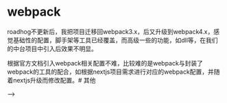 # webpack

roadhog不更新后，我把项目迁移回webpack3.x，后又升级到webpack4.x，感觉基础性的配置，脚手架等工具已经覆盖，而高级一些的功能，如dll等，在我们的中台项目中引入后效果不明显。

根据官方文档引入webpack相关配置不难，比较难的是webpack与封装了webpack的工具的配合，如根据nextjs项目需求进行对应的webpack配置，并随着nextjs升级而修改配置。# 其他



<!-- create-react-app 的 webpack 配置在这个项目下：react-scripts。
vue-cli 使用 webpack 模板生成的项目文件中，webpack 相关配置存放在 build 目录下。



css-loader 负责解析 CSS 代码，主要是为了处理 CSS 中的依赖，例如 @import 和 url() 等引用外部文件的声明；
style-loader 会将 css-loader 解析的结果转变成 JS 代码，运行时动态插入 style 标签来让 CSS 代码生效。
经由上述两个 loader 的处理后，CSS 代码会转变为 JS，和 index.js 一起打包了。如果需要单独把 CSS 文件分离出来，我们需要使用 extract-text-webpack-plugin 插件。

使用 webpack-dev-server 的好处是相对简单，直接安装依赖后执行命令即可，而使用 webpack-dev-middleware 的好处是可以在既有的 Express 代码基础上快速添加 webpack-dev-server 的功能，同时利用 Express 来根据需要添加更多的功能，如 mock 服务、代理 API 请求等。 -->

<!--

https://segmentfault.com/a/1190000015822824

http://louiszhai.github.io/2017/04/19/hmr/

https://juejin.im/book/5a6abad5518825733c144469/section/5a6abcc7f265da3e3e33fd78

Webpack揭秘
https://juejin.im/post/5badd0c5e51d450e4437f07a

require、import和export
https://www.cnblogs.com/libin-1/p/7127481.html

webpack代码分割技巧
http://foio.github.io/wepack-code-spliting/

内容来自：
https://juejin.im/post/5b56909a518825195f499806
https://juejin.im/post/5b5d6d6f6fb9a04fea58aabc


升级到webpack 4 但万万没想到还是遇到了不少的问题！ 有很多之前遗留的问题还是没有很好地解决。但最主要的问题还是它的文档有所欠缺，已经废除了的东西如commonsChunkPlugin还在官方文档中到处出现，很多重要的东西却一笔带过，甚至没写，需要用户自己去看源码才能解决。

最新最完整的文档还是看他项目的配置WebpackOptions.json，强烈建议遇到不清楚的配置项可以看这个，因为它一定保证是和最新代码同步的。

本文章不是手摸手从零教你 webpack 配置，所以并不会讲太多很基础的配置问题。比如如何处理 css 文件，如何配置 webpack-dev-server，讲述 file-loader 和 url-loader 之间的区别等等，有需求的推荐看 官方文档 或者 survivejs 出的一个系列教程。或者推荐看我司的另一篇 wbepack 入门文章，已同步到 webpack4 传送门。

![avatar](https://user-gold-cdn.xitu.io/2018/8/7/16513e81dfa85cbc?imageView2/0/w/1280/h/960/format/webp/ignore-error/1)

言归正题，我们来看看 webpack 默认帮我们做了些什么?

development 模式下，默认开启了NamedChunksPlugin 和NamedModulesPlugin方便调试，提供了更完整的错误信息，更快的重新编译的速度。

production 模式下，由于提供了splitChunks和minimize，所以基本零配置，代码就会自动分割、压缩、优化，同时 webpack 也会自动帮你 Scope hoisting 和 Tree-shaking。

将 css 独立拆包最大的好处就是 js 和 css 的改动，不会影响对方。比如我改了 js 文件并不会导致 css 文件的缓存失效。而且现在它自动会配合optimization.splitChunks的配置，可以自定义拆分 css 文件，比如我单独配置了element-ui作为单独一个bundle,它会自动也将它的样式单独打包成一个 css 文件，不会像以前默认将第三方的 css 全部打包成一个几十甚至上百 KB 的app.xxx.css文件了。

使用 optimize-css-assets-webpack-plugin 这个插件，它不仅能帮你压缩 css 还能优化你的代码。

![avatar](https://user-gold-cdn.xitu.io/2018/7/30/164e93dc299d7062?imageView2/0/w/1280/h/960/format/webp/ignore-error/1)

如上图测试用例所示，由于optimize-css-assets-webpack-plugin这个插件默认使用了 cssnano 来作 css 优化，
所以它不仅压缩了代码、删掉了代码中无用的注释、还去除了冗余的 css、优化了 css 的书写顺序，优化了你的代码 margin: 10px 20px 10px 20px; =>margin:10px 20px;。同时大大减小了你 css 的文件大小。更多优化的细节见文档。

Tree-Shaking
这其实并不是 webpack 4 才提出来的概念，最早是 rollup 提出来并实现的，后来在 webpack 2 中就实现了，本次在 webpack 4 只是增加了 JSON Tree Shaking和sideEffects能让你能更好的摇。
不过这里还是要提一下，默认 webpack 是支持Tree-Shaking的，但在你的项目中可能会因为babel的原因导致它失效。
因为Tree Shaking这个功能是基于ES6 modules 的静态特性检测，来找出未使用的代码，所以如果你使用了 babel 插件的时候，如：babel-preset-env，它默认会将模块打包成commonjs，这样就会让Tree Shaking失效了。
其实在 webpack 2 之后它自己就支持模块化处理。所以只要让 babel 不transform modules就可以了。配置如下：

```js
// .babelrc
{
  "presets": [
    ["env", {
      modules: false,
      ...
    }]
  ]
}
```

## 默认分包策略
webpack 4 最大的改动就是废除了 CommonsChunkPlugin 引入了 optimization.splitChunks。
webpack 4 的Code Splitting 它最大的特点就是配置简单，如果你的 mode 是 production，那么 webpack 4 就会自动开启 Code Splitting。

![avatar](https://user-gold-cdn.xitu.io/2018/7/24/164cac10a2222794?imageView2/0/w/1280/h/960/format/webp/ignore-error/1)

如上图所示，在没配置任何东西的情况下，webpack 4 就智能的帮你做了代码分包。入口文件依赖的文件都被打包进了app.js，那些大于 30kb 的第三方包，如：echarts、xlsx、dropzone等都被单独打包成了一个个独立 bundle。
它内置的代码分割策略是这样的：

新的 chunk 是否被共享或者是来自 node_modules 的模块
新的 chunk 体积在压缩之前是否大于 30kb
按需加载 chunk 的并发请求数量小于等于 5 个
页面初始加载时的并发请求数量小于等于 3 个

![avatar](https://user-gold-cdn.xitu.io/2018/7/31/164efb0fedb0bef7?imageView2/0/w/1280/h/960/format/webp/ignore-error/1)

但有一些小的组件，如上图：vue-count-to 在未压缩的情况下只有 5kb，虽然它被两个页面共用了，但 webpack 4 默认的情况下还是会将它和那些懒加载的页面代码打包到一起，并不会单独将它拆成一个独立的 bundle。（虽然被共用了，但因为体积没有大于 30kb）
你可能会觉得 webpack 默认策略是不是有问题，我一个组件被多个页面，你每个页面都将这个组件打包进去了，岂不是会重复打包很多次这个组件？就拿vue-count-to来举例，你可以把共用两次以上的组件或者代码单独抽出来打包成一个 bundle，但你不要忘了vue-count-to未压缩的情况下就只有 5kb，gizp 压缩完可能只有 1.5kb 左右，你为了共用这 1.5kb 的代码，却要额外花费一次 http 请求的时间损耗，得不偿失。我个人认为 webpack 目前默认的打包规则是一个比较合理的策略了。
但有些场景下这些规则可能就显得不怎么合理了。比如我有一个管理后台，它大部分的页面都是表单和 Table，我使用了一个第三方 table 组件，几乎后台每个页面都需要它，但它的体积也就 15kb，不具备单独拆包的标准，它就这样被打包到每个页面的 bundle 中了，这就很浪费资源了。这种情况下建议把大部分页面能共用的组件单独抽出来，合并成一个component-vendor.js的包（后面会介绍）。

总结
拆包策略：

基础类库 chunk-libs
UI 组件库 chunk-elementUI
自定义共用组件/函数 chunk-commons
低频组件 chunk-eachrts/chunk-xlsx等
业务代码 lazy-loading xxxx.js

持久化缓存：

使用 runtimeChunk 提取 manifest，使用 script-ext-html-webpack-plugin等插件内联到index.html减少请求
使用 HashedModuleIdsPlugin 固定 moduleId
使用 NamedChunkPlugin结合自定义 nameResolver 来固定 chunkId


 --> -->
